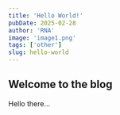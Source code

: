 ```yaml
---
title: 'Hello World!'
pubDate: 2025-02-28
author: 'RNA'
image: 'image1.png'
tags: ['other']
slug: hello-world
---
```


## Welcome to the blog

Hello there...
